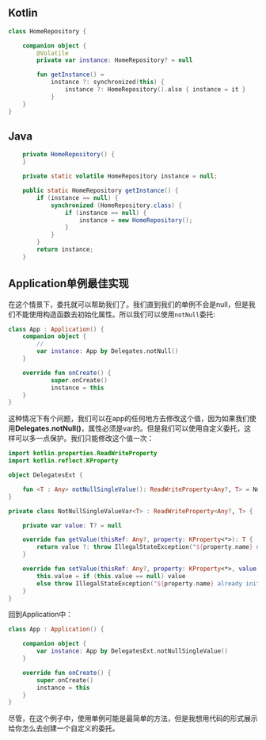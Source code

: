 ## Kotlin

```kotlin
class HomeRepository {

    companion object {
        @Volatile
        private var instance: HomeRepository? = null

        fun getInstance() =
            instance ?: synchronized(this) {
                instance ?: HomeRepository().also { instance = it }
            }
    }
}
```

## Java

```java
    private HomeRepository() {
    }

    private static volatile HomeRepository instance = null;

    public static HomeRepository getInstance() {
        if (instance == null) {
            synchronized (HomeRepository.class) {
                if (instance == null) {
                    instance = new HomeRepository();
                }
            }
        }
        return instance;
    }
```

## Application单例最佳实现

在这个情景下，委托就可以帮助我们了。我们直到我们的单例不会是null，但是我们不能使用构造函数去初始化属性。所以我们可以使用`notNull`委托:

```kotlin
class App : Application() {
    companion object {
        // 
        var instance: App by Delegates.notNull()
    }

    override fun onCreate() {
            super.onCreate()
            instance = this
    }
}
```

这种情况下有个问题，我们可以在app的任何地方去修改这个值，因为如果我们使用**Delegates.notNull()**，属性必须是var的。但是我们可以使用自定义委托，这样可以多一点保护。我们只能修改这个值一次：

```kotlin
import kotlin.properties.ReadWriteProperty
import kotlin.reflect.KProperty

object DelegatesExt {

    fun <T : Any> notNullSingleValue(): ReadWriteProperty<Any?, T> = NotNullSingleValueVar()
}

private class NotNullSingleValueVar<T> : ReadWriteProperty<Any?, T> {

    private var value: T? = null

    override fun getValue(thisRef: Any?, property: KProperty<*>): T {
        return value ?: throw IllegalStateException("${property.name} not initialized")
    }

    override fun setValue(thisRef: Any?, property: KProperty<*>, value: T) {
        this.value = if (this.value == null) value
        else throw IllegalStateException("${property.name} already initialized")
    }
}
```

回到Application中：

```kotlin
class App : Application() {

    companion object {
        var instance: App by DelegatesExt.notNullSingleValue()
    }

    override fun onCreate() {
        super.onCreate()
        instance = this
    }
}
```

尽管，在这个例子中，使用单例可能是最简单的方法，但是我想用代码的形式展示给你怎么去创建一个自定义的委托。